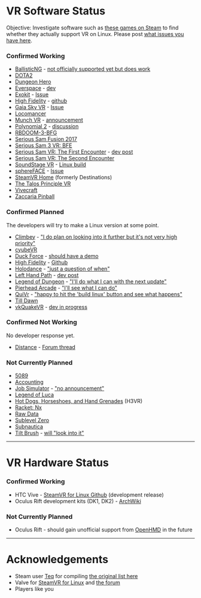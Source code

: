 # VR Software Status

Objective: Investigate software such as 
[these games on Steam](https://store.steampowered.com/search?vrsupport=401%2C402&os=linux) 
to find whether they actually support VR on Linux. Please post [what issues you 
have here](https://gitlab.com/yaomtc/VR-on-Linux/issues).

### Confirmed Working

* [BallisticNG](https://store.steampowered.com/app/473770/) -
  [not officially supported yet but does work](https://steamcommunity.com/app/473770/discussions/9/3288067088117151530/)
* [DOTA2](https://store.steampowered.com/app/570/)
* [Dungeon Hero](https://store.steampowered.com/app/366810)
* [Everspace](https://store.steampowered.com/app/396750/EVERSPACE/) - 
  [dev](https://steamcommunity.com/app/396750/discussions/0/1290691308569316537/?ctp=7#c3223871682611119274)
* [Exokit](https://github.com/webmixedreality/exokit) - 
  [Issue](https://gitlab.com/yaomtc/VR-on-Linux/issues/3)
* [High Fidelity](https://store.steampowered.com/app/390540/) - 
  [github](https://github.com/highfidelity/hifi/issues/10098#issuecomment-323548033)
* [Gaia Sky VR](https://gitlab.com/langurmonkey/gaiasky/tree/vr#readme) - 
  [Issue](https://gitlab.com/yaomtc/VR-on-Linux/issues/4)
* [Locomancer](https://store.steampowered.com/app/490250/)
* [Munch VR](https://store.steampowered.com/app/549000/) - 
  [announcement](https://steamcommunity.com/games/549000/announcements/detail/254855783331915882)
* [Polynomial 2](https://store.steampowered.com/app/379420/Polynomial_2__Universe_of_the_Music/) - 
  [discussion](https://steamcommunity.com/app/379420/discussions/0/135512305401923487/?tscn=1501357291#c1471966894875192367)
* [RBDOOM-3-BFG](https://github.com/Codes4Fun/RBDOOM-3-BFG)
* [Serious Sam Fusion 2017](http://store.steampowered.com/app/564310)
* [Serious Sam 3 VR: BFE](https://store.steampowered.com/app/567670/Serious_Sam_3_VR_BFE/)
* [Serious Sam VR: The First Encounter](https://store.steampowered.com/app/552450/) - 
  [dev post](https://steamcommunity.com/games/552450/announcements/detail/508182627702316801)
* [Serious Sam VR: The Second Encounter](https://store.steampowered.com/app/552460/)
* [SoundStage VR](https://github.com/ChristophHaag/soundstagevr) - 
  [Linux build](https://haagch.frickel.club/files/soundstage-fixed-2017.3.0p2.tar.xz)
* [sphereFACE](https://store.steampowered.com/app/485680/sphereFACE/) - [Issue](https://gitlab.com/yaomtc/VR-on-Linux/issues/2)
* [SteamVR Home](https://steamcommunity.com/games/250820/announcements/detail/1256913672017157095) 
  (formerly Destinations)
* [The Talos Principle VR](https://store.steampowered.com/app/552440/)
* [Vivecraft](http://www.vivecraft.org/)
* [Zaccaria Pinball](https://store.steampowered.com/app/444930/)

### Confirmed Planned

The developers will try to make a Linux version at some point.

* [Climbey](http://store.steampowered.com/app/520010) - 
  ["I do plan on looking into it further but it's not very high priority"](https://steamcommunity.com/app/520010/discussions/0/133257959063050510/)
* [cyubeVR](https://store.steampowered.com/app/619500/cyubeVR/)
* [Duck Force](http://store.steampowered.com/app/511690) - 
  [should have a demo](http://steamcommunity.com/app/511690/discussions/0/343785574533821511/?tscn=1488389901#c133258593383841944)
* [High Fidelity](http://store.steampowered.com/app/390540/) - 
  [Github](https://github.com/highfidelity/hifi/issues/10098)
* [Holodance](http://store.steampowered.com/app/422860/) - 
  ["just a question of when"](https://www.reddit.com/r/Vive/comments/5wb2u3/now_the_steamvr_is_in_beta_for_linux_will_game/de92pg7/)
* [Left Hand Path](http://store.steampowered.com/app/488760/LeftHand_Path/) - 
  [dev post](https://reddit.com/r/Vive/comments/7c1kmi/l/dpmwb4o/?context=3)
* [Legend of Dungeon](http://store.steampowered.com/app/238280) - 
  ["I'll do what I can with the next update"](https://steamcommunity.com/app/238280/discussions/0/135509823662970415/)
* [Pierhead Arcade](http://store.steampowered.com/app/435490) - 
  ["I'll see what I can do"](http://steamcommunity.com/app/435490/discussions/0/133258593403413970/?tscn=1489091768)
* [QuiVr](http://store.steampowered.com/app/489380) - 
  ["happy to hit the 'build linux' button and see what happens"](https://steamcommunity.com/app/489380/discussions/0/133258092240841267/?tscn=1487964739#c133258092241433588)
* [Till Dawn](http://isenmann.blogspot.de/2017/08/till-dawn-first-pre-alpha-version.html)
* [vkQuakeVR](https://github.com/felixrg/vkQuakeVR) - 
  [dev in progress](https://github.com/felixrg/vkQuakeVR/commit/4202aad566c63d07231aa7ff539056fc9d3d5852)

### Confirmed Not Working

No developer response yet.

* [Distance](https://store.steampowered.com/app/233610) - 
  [Forum thread](https://steamcommunity.com/app/233610/discussions/0/135512305401859168/#c2949168687313272972)

### Not Currently Planned

* [5089](http://steamcommunity.com/app/414510/discussions/0/458606877328345110/?tscn=1488516436)
* [Accounting](https://steamcommunity.com/app/518580/discussions/0/133258092241829803/)
* [Job Simulator](http://store.steampowered.com/app/448280) - 
  ["no announcement"](https://steamcommunity.com/app/448280/discussions/0/412449508293339269/#c135509823665930598)
* [Legend of Luca](http://steamcommunity.com/app/433600/discussions/0/135511027315876295/?tscn=1492031383)
* [Hot Dogs, Horseshoes, and Hand Grenades](https://www.reddit.com/r/H3VR/comments/5vj1ws/linux_support)
  (H3VR)
* [Racket: Nx](https://steamcommunity.com/app/428080/discussions/0/133258593391051295/)
* [Raw Data](https://steamcommunity.com/app/436320/discussions/0/144513248274232587/?tscn=1488917004)
* [Sublevel Zero](http://steamcommunity.com/app/327880/discussions/0/412447613577448648/?tscn=1488620416)
* [Subnautica](http://steamcommunity.com/app/264710/discussions/0/490123938436996887/)
* [Tilt Brush](http://store.steampowered.com/app/327140/) - 
  [will "look into it"](https://www.phoronix.com/forums/forum/phoronix/latest-phoronix-articles/934616-trying-the-steamvr-beta-on-linux-feels-more-like-an-early-alpha)

----

# VR Hardware Status

### Confirmed Working

* HTC Vive - 
  [SteamVR for Linux Github](https://github.com/ValveSoftware/SteamVR-for-Linux)
  (development release)
* Oculus Rift development kits (DK1, DK2) - 
  [ArchWiki](https://wiki.archlinux.org/index.php/Oculus_Rift)

### Not Currently Planned

* Oculus Rift - should gain unofficial support from 
  [OpenHMD](http://www.openhmd.net/) in the future

----
 
# Acknowledgements
 
* Steam user [Teq](https://steamcommunity.com/id/toq) for compiling 
  [the original list here](https://steamcommunity.com/app/250820/discussions/5/133257959064016658/)
* Valve for [SteamVR for Linux](https://github.com/ValveSoftware/SteamVR-for-Linux) 
  and [the forum](https://steamcommunity.com/app/250820/discussions/5/)
* Players like you